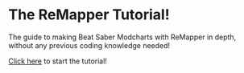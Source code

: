 # The ReMapper Tutorial!
The guide to making Beat Saber Modcharts with ReMapper in depth, without any previous coding knowledge needed!

[Click here](https://github.com/Nasafrasa/BeatSaberModchartingTutorial/wiki/Getting-Started-with-ReMapper) to start the tutorial!
